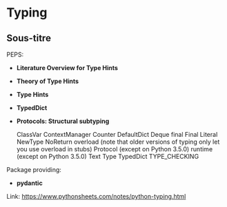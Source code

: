 # Typing

## Sous-titre

PEPS:

- **Literature Overview for Type Hints** <badge-pep nr='482'></badge-pep>
- **Theory of Type Hints** <badge-pep nr='483'></badge-pep> 
- **Type Hints** <badge-pep nr='484'></badge-pep> <badge-stars repo='python/typing'></badge-stars>
- **TypedDict** <badge-pep nr='589'></badge-pep>
- **Protocols: Structural subtyping** <badge-pep nr='544'></badge-pep> 


    ClassVar
    ContextManager
    Counter
    DefaultDict
    Deque
    final
    Final
    Literal
    NewType
    NoReturn
    overload (note that older versions of typing only let you use overload in stubs)
    Protocol (except on Python 3.5.0)
    runtime (except on Python 3.5.0)
    Text
    Type
    TypedDict
    TYPE_CHECKING



Package providing:

- <b>pydantic</b> <badge-stars repo='samuelcolvin/pydantic'></badge-stars> <badge-doc
href="https://pydantic-docs.helpmanual.io/"></badge-doc>

Link: https://www.pythonsheets.com/notes/python-typing.html

